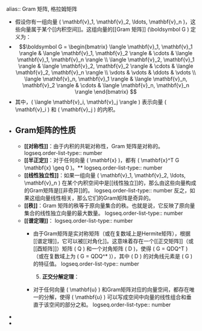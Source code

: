 alias:: Gram 矩阵, 格拉姆矩阵

- 假设你有一组向量 \( \mathbf{v}_1, \mathbf{v}_2, \ldots, \mathbf{v}_n \)，这些向量属于某个[[内积空间]]。这组向量的[[Gram 矩阵]] \(\boldsymbol G \) 定义为：
- $$\boldsymbol G = 
  \begin{bmatrix}
  \langle \mathbf{v}_1, \mathbf{v}_1 \rangle & \langle \mathbf{v}_1, \mathbf{v}_2 \rangle & \cdots & \langle \mathbf{v}_1, \mathbf{v}_n \rangle \\
  \langle \mathbf{v}_2, \mathbf{v}_1 \rangle & \langle \mathbf{v}_2, \mathbf{v}_2 \rangle & \cdots & \langle \mathbf{v}_2, \mathbf{v}_n \rangle \\
  \vdots & \vdots & \ddots & \vdots \\
  \langle \mathbf{v}_n, \mathbf{v}_1 \rangle & \langle \mathbf{v}_n, \mathbf{v}_2 \rangle & \cdots & \langle \mathbf{v}_n, \mathbf{v}_n \rangle
  \end{bmatrix}
  $$
- 其中，\( \langle \mathbf{v}_i, \mathbf{v}_j \rangle \) 表示向量 \( \mathbf{v}_i \) 和 \( \mathbf{v}_j \) 的内积。
- ## Gram矩阵的性质
	- **[[对称性]]**：由于内积的共轭对称性，Gram 矩阵是对称的。
	  logseq.order-list-type:: number
	- **[[半正定]]**：对于任何向量 \( \mathbf{x} \)，都有 \( \mathbf{x}^T G \mathbf{x} \geq 0 \)。**
	  logseq.order-list-type:: number
	- **[[线性独立性]]**：如果一组向量 \( \mathbf{v}_1, \mathbf{v}_2, \ldots, \mathbf{v}_n \) 在某个内积空间中是[[线性独立]]的，那么由这些向量构成的Gram矩阵是[[非奇异]]的。
	  logseq.order-list-type:: number
	  反之，如果这组向量线性相关，那么它们的Gram矩阵是奇异的。
	- **[[秩]]**：Gram 矩阵的秩等于原向量集合的秩。也就是说，它反映了原向量集合的线性独立向量的最大数量。
	  logseq.order-list-type:: number
	- **[[谱定理]]**：
	  logseq.order-list-type:: number
		- 由于Gram矩阵是实对称矩阵（或在复数域上是Hermite矩阵），根据[[谱定理]]，它可以被[[对角化]]。这意味着存在一个[[正交矩阵]]（或[[酉矩阵]]）矩阵 \( Q \) 和一个对角矩阵 \( D \)，使得 \( G = QDQ^T \)（或在复数域上为 \( G = QDQ^* \)），其中 \( D \) 的对角线元素是 \( G \) 的特征值。
		  logseq.order-list-type:: number
		  
		  5. **正交分解定理**：
		- 对于任何向量 \( \mathbf{u} \) 和Gram矩阵对应的向量空间，都存在唯一的分解，使得 \( \mathbf{u} \) 可以写成空间中向量的线性组合和垂直于该空间的部分之和。
		  logseq.order-list-type:: number
-
-